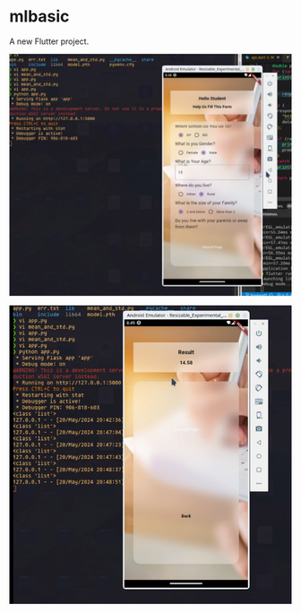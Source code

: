 # mlbasic

A new Flutter project.

![Android Emulator Running The Flutter App frontend. The Flutter application presents a form. The form will be filled, converted into data that the model can understand, and sent to the API.](demos/img1.png)

![The flutter app showing the predicted value as obtained from the API. the api response can be seen on the left on the terminal logs](demos/img2.png)
